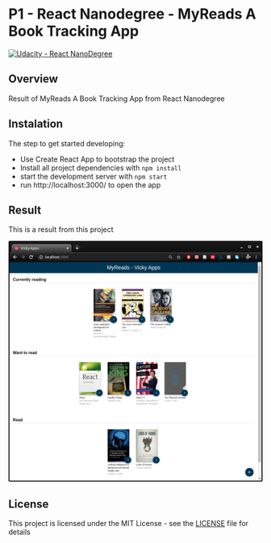 # **P1 - React Nanodegree - MyReads A Book Tracking App** 
[![Udacity - React NanoDegree](https://github.com/vickyaziz/sdc_p1_lanelines/blob/master/test_images/shield-udacity.png)](https://www.udacity.com/school-of-programming)


Overview
---
Result of MyReads A Book Tracking App from React Nanodegree


Instalation
---

The step to get started developing:
* Use Create React App to bootstrap the project
* Install all project dependencies with ```npm install```
* start the development server with ```npm start```
* run http://localhost:3000/ to open the app


Result
---

[//]: # (Image References)
[pipe0]: ./result/screenshot.png "MyReads A Book Tracking App"

This is a result from this project 

![alt text][pipe0]


## License
This project is licensed under the MIT License - see the [LICENSE](LICENSE) file for details
